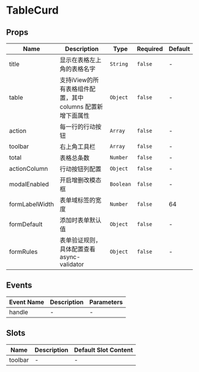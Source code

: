 # TableCurd

## Props

<!-- @vuese:TableCurd:props:start -->
|Name|Description|Type|Required|Default|
|---|---|---|---|---|
|title|显示在表格左上角的表格名字|`String`|`false`|-|
|table|支持iView的所有表格组件配置，其中 columns 配置新增下面属性|`Object`|`false`|-|
|action|每一行的行动按钮|`Array`|`false`|-|
|toolbar|右上角工具栏|`Array`|`false`|-|
|total|表格总条数|`Number`|`false`|-|
|actionColumn|行动按钮列配置|`Object`|`false`|-|
|modalEnabled|开启增删改模态框|`Boolean`|`false`|-|
|formLabelWidth|表单域标签的宽度|`Number`|`false`|64|
|formDefault|添加时表单默认值|`Object`|`false`|-|
|formRules|表单验证规则，具体配置查看 async-validator|`Object`|`false`|-|

<!-- @vuese:TableCurd:props:end -->


## Events

<!-- @vuese:TableCurd:events:start -->
|Event Name|Description|Parameters|
|---|---|---|
|handle|-|-|

<!-- @vuese:TableCurd:events:end -->


## Slots

<!-- @vuese:TableCurd:slots:start -->
|Name|Description|Default Slot Content|
|---|---|---|
|toolbar|-|-|

<!-- @vuese:TableCurd:slots:end -->


